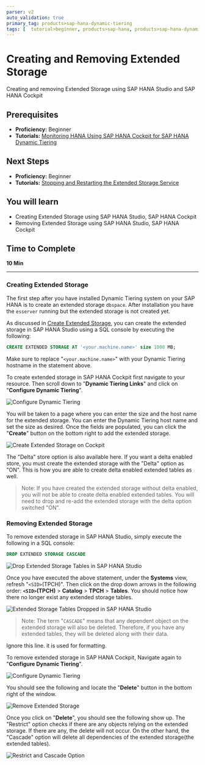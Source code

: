 ```yaml
---
parser: v2
auto_validation: true
primary_tag: products>sap-hana-dynamic-tiering
tags: [  tutorial>beginner, products>sap-hana, products>sap-hana-dynamic-tiering, products>sap-hana-studio, topic>big-data, topic>sql ]
---
```


# Creating and Removing Extended Storage
<!-- description --> Creating and removing Extended Storage using SAP HANA Studio and SAP HANA Cockpit

## Prerequisites  
 - **Proficiency:** Beginner
 - **Tutorials:** [Monitoring HANA Using SAP HANA Cockpit for SAP HANA Dynamic Tiering](https://developers.sap.com/tutorials/dt-monitoring-hana-part1.html)


## Next Steps
 - **Proficiency:** Beginner
 - **Tutorials:** [Stopping and Restarting the Extended Storage Service](https://developers.sap.com/tutorials/dt-monitoring-hana-part3.html)

## You will learn  
 - Creating Extended Storage using SAP HANA Studio, SAP HANA Cockpit
 - Removing Extended Storage using SAP HANA Studio, SAP HANA Cockpit
## Time to Complete
**10 Min**

---

### Creating Extended Storage

The first step after you have installed Dynamic Tiering system on your SAP HANA is to create an extended storage `dbspace`. After installation you have the `esserver` running but the extended storage is not created yet.

As discussed in [Create Extended Storage](https://developers.sap.com/tutorials/dt-create-schema-load-data-part1.html), you can create the extended storage in SAP HANA Studio using a SQL console by executing the following:

```sql
CREATE EXTENDED STORAGE AT '<your.machine.name>' size 1000 MB;
```
Make sure to replace "`<your.machine.name>`" with your Dynamic Tiering hostname in the statement above.

To create extended storage in SAP HANA Cockpit first navigate to your resource. Then scroll down to "**Dynamic Tiering Links**" and click on "**Configure Dynamic Tiering**".

![Configure Dynamic Tiering](config-dt-create.png)

You will be taken to a page where you can enter the size and the host name for the extended storage. You can enter the Dynamic Tiering host name and set the size as desired. Once the fields are populated, you can click the "**Create**" button on the bottom right to add the extended storage.

![Create Extended Storage on Cockpit](create-es-cockpit.png)

The "Delta" store option is also available here. If you want a delta enabled store, you must create the extended storage with the "Delta" option as "ON". This is how you are able to create delta enabled extended tables as well.

>Note: If you have created the extended storage without delta enabled, you will not be able to create delta enabled extended tables. You will need to drop and re-add the extended storage with the delta option switched "ON".



### Removing Extended Storage


To remove extended storage in SAP HANA Studio, simply execute the following in a SQL console:

```sql
DROP EXTENDED STORAGE CASCADE
```

![Drop Extended Storage Tables in SAP HANA Studio](drop-extended.png)

Once you have executed the above statement, under the **Systems** view, refresh "`<SID>`(TPCH)". Then click on the drop down arrows in the following order: **`<SID>`(TPCH)** > **Catalog** > **TPCH** > **Tables**. You should notice how there no longer exist any extended storage tables.

![Extended Storage Tables Dropped in SAP HANA Studio](extended-dropped.png)

>Note: The term "`CASCADE`" means that any dependent object on the extended storage will also be deleted. Therefore, if you have any extended tables, they will be deleted along with their data.

Ignore this line. it is used for formatting.

To remove extended storage in SAP HANA Cockpit, Navigate again to "**Configure Dynamic Tiering**".

![Configure Dynamic Tiering](config-dt-create.png)

You should see the following and locate the "**Delete**" button in the bottom right of the window.

![Remove Extended Storage](remove-es-cockpit.png)

Once you click on "**Delete**", you should see the following show up. The "Restrict" option checks if there are any objects relying on the extended storage. If there are any, the delete will not occur. On the other hand, the "Cascade" option will delete all dependencies of the extended storage(the extended tables).

![Restrict and Cascade Option](restrict-cascade-es-cockpit.png)

